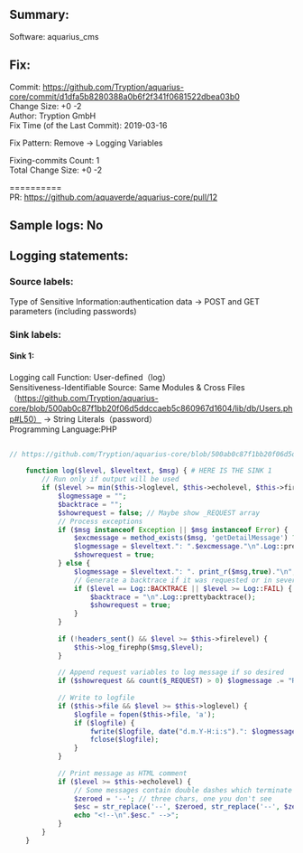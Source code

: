 ## Summary:  
Software: aquarius_cms  
## Fix:  
Commit: https://github.com/Tryption/aquarius-core/commit/d1dfa5b8280388a0b6f2f341f0681522dbea03b0  
Change Size: +0 -2  
Author: Tryption GmbH  
Fix Time (of the Last Commit): 2019-03-16  
  
Fix Pattern: Remove -> Logging Variables  
  
Fixing-commits Count: 1  
Total Change Size: +0 -2  
  
==========  
PR: https://github.com/aquaverde/aquarius-core/pull/12  
## Sample logs: No  
## Logging statements:  
### Source labels:  
Type of Sensitive Information:authentication data -> POST and GET parameters (including passwords)  
### Sink labels:  
#### Sink 1:  
Logging call Function:  User-defined（log）  
Sensitiveness-Identifiable Source:  Same Modules & Cross Files（https://github.com/Tryption/aquarius-core/blob/500ab0c87f1bb20f06d5ddccaeb5c860967d1604/lib/db/Users.php#L50） -> String Literals（password）  
Programming Language:PHP  
```PHP  
  
// https://github.com/Tryption/aquarius-core/blob/500ab0c87f1bb20f06d5ddccaeb5c860967d1604/lib/log.php#L159-L203  
  
    function log($level, $leveltext, $msg) { # HERE IS THE SINK 1  
        // Run only if output will be used  
        if ($level >= min($this->loglevel, $this->echolevel, $this->firelevel) && $this->enabled) {  
            $logmessage = "";  
            $backtrace = "";  
            $showrequest = false; // Maybe show _REQUEST array  
            // Process exceptions  
            if ($msg instanceof Exception || $msg instanceof Error) {  
                $excmessage = method_exists($msg, 'getDetailMessage') ? $msg->getDetailMessage() : $msg->getMessage();  
                $logmessage = $leveltext.": ".$excmessage."\n".Log::prettybacktrace($msg->getTrace());  
                $showrequest = true;  
            } else {  
                $logmessage = $leveltext.": ". print_r($msg,true)."\n";  
                // Generate a backtrace if it was requested or in severe cases  
                if ($level == Log::BACKTRACE || $level >= Log::FAIL) {  
                    $backtrace = "\n".Log::prettybacktrace();  
                    $showrequest = true;  
                }  
            }  
  
            if (!headers_sent() && $level >= $this->firelevel) {  
                $this->log_firephp($msg,$level);  
            }  
              
            // Append request variables to log message if so desired  
            if ($showrequest && count($_REQUEST) > 0) $logmessage .= "REQUEST ".print_r($_REQUEST, true);  
  
            // Write to logfile  
            if ($this->file && $level >= $this->loglevel) {  
                $logfile = fopen($this->file, 'a');  
                if ($logfile) {  
                    fwrite($logfile, date("d.m.Y-H:i:s").": $logmessage$backtrace"); // HERE IS THE INNER SINK  
                    fclose($logfile);  
                }  
            }  
  
            // Print message as HTML comment  
            if ($level >= $this->echolevel) {  
                // Some messages contain double dashes which terminate HTML comments, insert zero width space  
                $zeroed = '-​-'; // three chars, one you don't see  
                $esc = str_replace('--', $zeroed, str_replace('--', $zeroed, "$logmessage$backtrace"));   
                echo "<!--\n".$esc." -->";  
            }  
        }  
    }  
  
```  

